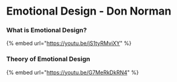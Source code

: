 # Emotional Design - Don Norman

### What is Emotional Design?

{% embed url="https://youtu.be/jS1tyRMviXY" %}



### Theory of Emotional Design

{% embed url="https://youtu.be/G7MeRkDkRN4" %}



